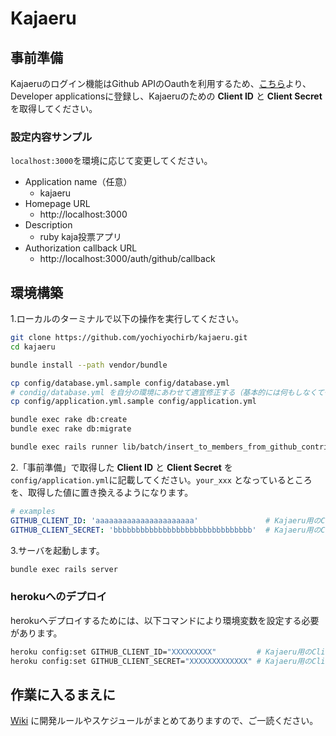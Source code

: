 # Kajaeru

## 事前準備

Kajaeruのログイン機能はGithub APIのOauthを利用するため、[こちら](https://github.com/settings/applications)より、Developer applicationsに登録し、Kajaeruのための __Client ID__ と __Client Secret__ を取得してください。

### 設定内容サンプル

`localhost:3000`を環境に応じて変更してください。

* Application name（任意）
  * kajaeru
* Homepage URL
  * http://localhost:3000
* Description
  * ruby kaja投票アプリ
* Authorization callback URL
  * http://localhost:3000/auth/github/callback

## 環境構築
1.ローカルのターミナルで以下の操作を実行してください。

```sh
git clone https://github.com/yochiyochirb/kajaeru.git
cd kajaeru

bundle install --path vendor/bundle

cp config/database.yml.sample config/database.yml
# condig/database.yml を自分の環境にあわせて適宜修正する（基本的には何もしなくても動くはず）
cp config/application.yml.sample config/application.yml

bundle exec rake db:create
bundle exec rake db:migrate

bundle exec rails runner lib/batch/insert_to_members_from_github_contributors.rb
```

2.「事前準備」で取得した __Client ID__ と __Client Secret__ を`config/application.yml`に記載してください。`your_xxx` となっているところを、取得した値に置き換えるようになります。

```yml
# examples
GITHUB_CLIENT_ID: 'aaaaaaaaaaaaaaaaaaaaaa'               # Kajaeru用のClient IDを設定
GITHUB_CLIENT_SECRET: 'bbbbbbbbbbbbbbbbbbbbbbbbbbbbbbb'  # Kajaeru用のClient Secretを設定
```

3.サーバを起動します。

```sh
bundle exec rails server
```

### herokuへのデプロイ

herokuへデプロイするためには、以下コマンドにより環境変数を設定する必要があります。

```sh
heroku config:set GITHUB_CLIENT_ID="XXXXXXXXX"         # Kajaeru用のClient IDを設定
heroku config:set GITHUB_CLIENT_SECRET="XXXXXXXXXXXXX" # Kajaeru用のClient Secretを設定
```

## 作業に入るまえに
[Wiki](https://github.com/yochiyochirb/kajaeru/wiki) に開発ルールやスケジュールがまとめてありますので、ご一読ください。
